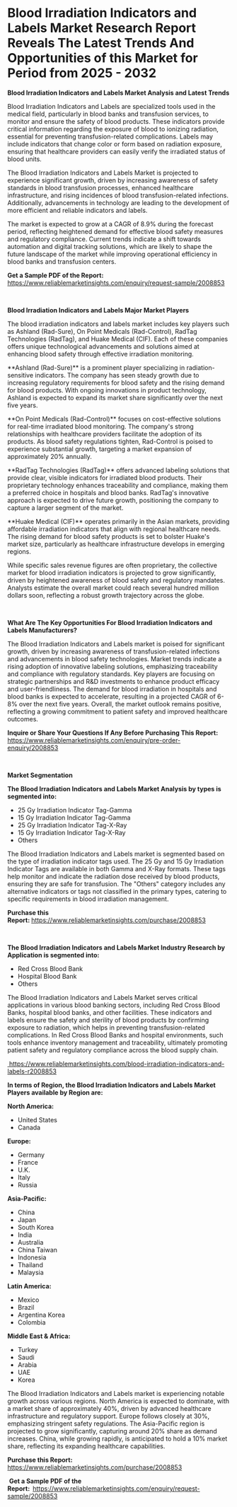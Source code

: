 <p><h1>Blood Irradiation Indicators and Labels Market Research Report Reveals The Latest Trends And Opportunities of this Market for Period from 2025 - 2032</h1></p><p><strong>Blood Irradiation Indicators and Labels Market Analysis and Latest Trends</strong></p>
<p><p>Blood Irradiation Indicators and Labels are specialized tools used in the medical field, particularly in blood banks and transfusion services, to monitor and ensure the safety of blood products. These indicators provide critical information regarding the exposure of blood to ionizing radiation, essential for preventing transfusion-related complications. Labels may include indicators that change color or form based on radiation exposure, ensuring that healthcare providers can easily verify the irradiated status of blood units.</p><p>The Blood Irradiation Indicators and Labels Market is projected to experience significant growth, driven by increasing awareness of safety standards in blood transfusion processes, enhanced healthcare infrastructure, and rising incidences of blood transfusion-related infections. Additionally, advancements in technology are leading to the development of more efficient and reliable indicators and labels.</p><p>The market is expected to grow at a CAGR of 8.9% during the forecast period, reflecting heightened demand for effective blood safety measures and regulatory compliance. Current trends indicate a shift towards automation and digital tracking solutions, which are likely to shape the future landscape of the market while improving operational efficiency in blood banks and transfusion centers.</p></p>
<p><strong>Get a Sample PDF of the Report:&nbsp;</strong> <a href="https://www.reliablemarketinsights.com/enquiry/request-sample/2008853?utm_campaign=3326&utm_medium=2&utm_source=Github&utm_content=ia&utm_term=16042025&utm_id=blood-irradiation-indicators-and-labels">https://www.reliablemarketinsights.com/enquiry/request-sample/2008853</a></p>
<p>&nbsp;</p>
<p><strong>Blood Irradiation Indicators and Labels Major Market Players</strong></p>
<p><p>The blood irradiation indicators and labels market includes key players such as Ashland (Rad-Sure), On Point Medicals (Rad-Control), RadTag Technologies (RadTag), and Huake Medical (CIF). Each of these companies offers unique technological advancements and solutions aimed at enhancing blood safety through effective irradiation monitoring.</p><p>**Ashland (Rad-Sure)** is a prominent player specializing in radiation-sensitive indicators. The company has seen steady growth due to increasing regulatory requirements for blood safety and the rising demand for blood products. With ongoing innovations in product technology, Ashland is expected to expand its market share significantly over the next five years.</p><p>**On Point Medicals (Rad-Control)** focuses on cost-effective solutions for real-time irradiated blood monitoring. The company's strong relationships with healthcare providers facilitate the adoption of its products. As blood safety regulations tighten, Rad-Control is poised to experience substantial growth, targeting a market expansion of approximately 20% annually.</p><p>**RadTag Technologies (RadTag)** offers advanced labeling solutions that provide clear, visible indicators for irradiated blood products. Their proprietary technology enhances traceability and compliance, making them a preferred choice in hospitals and blood banks. RadTag's innovative approach is expected to drive future growth, positioning the company to capture a larger segment of the market.</p><p>**Huake Medical (CIF)** operates primarily in the Asian markets, providing affordable irradiation indicators that align with regional healthcare needs. The rising demand for blood safety products is set to bolster Huake's market size, particularly as healthcare infrastructure develops in emerging regions.</p><p>While specific sales revenue figures are often proprietary, the collective market for blood irradiation indicators is projected to grow significantly, driven by heightened awareness of blood safety and regulatory mandates. Analysts estimate the overall market could reach several hundred million dollars soon, reflecting a robust growth trajectory across the globe.</p></p>
<p>&nbsp;</p>
<p><strong>What Are The Key Opportunities For Blood Irradiation Indicators and Labels Manufacturers?</strong></p>
<p><p>The Blood Irradiation Indicators and Labels market is poised for significant growth, driven by increasing awareness of transfusion-related infections and advancements in blood safety technologies. Market trends indicate a rising adoption of innovative labeling solutions, emphasizing traceability and compliance with regulatory standards. Key players are focusing on strategic partnerships and R&D investments to enhance product efficacy and user-friendliness. The demand for blood irradiation in hospitals and blood banks is expected to accelerate, resulting in a projected CAGR of 6-8% over the next five years. Overall, the market outlook remains positive, reflecting a growing commitment to patient safety and improved healthcare outcomes.</p></p>
<p><strong>Inquire or Share Your Questions If Any Before Purchasing This Report:</strong> <a href="https://www.reliablemarketinsights.com/enquiry/pre-order-enquiry/2008853?utm_campaign=3326&utm_medium=2&utm_source=Github&utm_content=ia&utm_term=16042025&utm_id=blood-irradiation-indicators-and-labels">https://www.reliablemarketinsights.com/enquiry/pre-order-enquiry/2008853</a></p>
<p>&nbsp;</p>
<p><strong>Market Segmentation</strong></p>
<p><strong>The Blood Irradiation Indicators and Labels Market Analysis by types is segmented into:</strong></p>
<p><ul><li>25 Gy Irradiation Indicator Tag-Gamma</li><li>15 Gy Irradiation Indicator Tag-Gamma</li><li>25 Gy Irradiation Indicator Tag-X-Ray</li><li>15 Gy Irradiation Indicator Tag-X-Ray</li><li>Others</li></ul></p>
<p><p>The Blood Irradiation Indicators and Labels market is segmented based on the type of irradiation indicator tags used. The 25 Gy and 15 Gy Irradiation Indicator Tags are available in both Gamma and X-Ray formats. These tags help monitor and indicate the radiation dose received by blood products, ensuring they are safe for transfusion. The "Others" category includes any alternative indicators or tags not classified in the primary types, catering to specific requirements in blood irradiation management.</p></p>
<p><strong>Purchase this Report:&nbsp;</strong><a href="https://www.reliablemarketinsights.com/purchase/2008853?utm_campaign=3326&utm_medium=2&utm_source=Github&utm_content=ia&utm_term=16042025&utm_id=blood-irradiation-indicators-and-labels">https://www.reliablemarketinsights.com/purchase/2008853</a></p>
<p>&nbsp;</p>
<p><strong>The Blood Irradiation Indicators and Labels Market Industry Research by Application is segmented into:</strong></p>
<p><ul><li>Red Cross Blood Bank</li><li>Hospital Blood Bank</li><li>Others</li></ul></p>
<p><p>The Blood Irradiation Indicators and Labels Market serves critical applications in various blood banking sectors, including Red Cross Blood Banks, hospital blood banks, and other facilities. These indicators and labels ensure the safety and sterility of blood products by confirming exposure to radiation, which helps in preventing transfusion-related complications. In Red Cross Blood Banks and hospital environments, such tools enhance inventory management and traceability, ultimately promoting patient safety and regulatory compliance across the blood supply chain.</p></p>
<p><a href="https://www.reliablemarketinsights.com/blood-irradiation-indicators-and-labels-r2008853?utm_campaign=3326&utm_medium=2&utm_source=Github&utm_content=ia&utm_term=16042025&utm_id=blood-irradiation-indicators-and-labels">&nbsp;https://www.reliablemarketinsights.com/blood-irradiation-indicators-and-labels-r2008853</a></p>
<p><strong>In terms of Region, the Blood Irradiation Indicators and Labels Market Players available by Region are:</strong></p>
<p>
    <p> <strong> North America: </strong>
        <ul>
            <li>United States</li>
            <li>Canada</li>
        </ul>
        </p> 
    <p> <strong> Europe: </strong>
        <ul>
            <li>Germany</li>
            <li>France</li>
            <li>U.K.</li>
            <li>Italy</li>
            <li>Russia</li>
        </ul>
        </p> 
    <p> <strong> Asia-Pacific: </strong>
        <ul>
            <li>China</li>
            <li>Japan</li>
            <li>South Korea</li>
            <li>India</li>
            <li>Australia</li>
            <li>China Taiwan</li>
            <li>Indonesia</li>
            <li>Thailand</li>
            <li>Malaysia</li>
        </ul>
        </p> 
    <p> <strong> Latin America: </strong>
        <ul>
            <li>Mexico</li>
            <li>Brazil</li>
            <li>Argentina Korea</li>
            <li>Colombia</li>
        </ul>
        </p> 
    <p> <strong> Middle East & Africa: </strong>
        <ul>
            <li>Turkey</li>
            <li>Saudi</li>
            <li>Arabia</li>
            <li>UAE</li>
            <li>Korea</li>
        </ul>
    </p>
    </p>
<p><p>The Blood Irradiation Indicators and Labels market is experiencing notable growth across various regions. North America is expected to dominate, with a market share of approximately 40%, driven by advanced healthcare infrastructure and regulatory support. Europe follows closely at 30%, emphasizing stringent safety regulations. The Asia-Pacific region is projected to grow significantly, capturing around 20% share as demand increases. China, while growing rapidly, is anticipated to hold a 10% market share, reflecting its expanding healthcare capabilities.</p></p>
<p><strong>Purchase this Report: </strong><a href="https://www.reliablemarketinsights.com/purchase/2008853?utm_campaign=3326&utm_medium=2&utm_source=Github&utm_content=ia&utm_term=16042025&utm_id=blood-irradiation-indicators-and-labels">https://www.reliablemarketinsights.com/purchase/2008853</a></p>
<p>&nbsp;<strong>Get a Sample PDF of the Report:&nbsp;&nbsp;</strong><a href="https://www.reliablemarketinsights.com/enquiry/request-sample/2008853?utm_campaign=3326&utm_medium=2&utm_source=Github&utm_content=ia&utm_term=16042025&utm_id=blood-irradiation-indicators-and-labels">https://www.reliablemarketinsights.com/enquiry/request-sample/2008853</a></p>
<p><strong></strong></p>
<p><p></p><p></p><p></p></p>